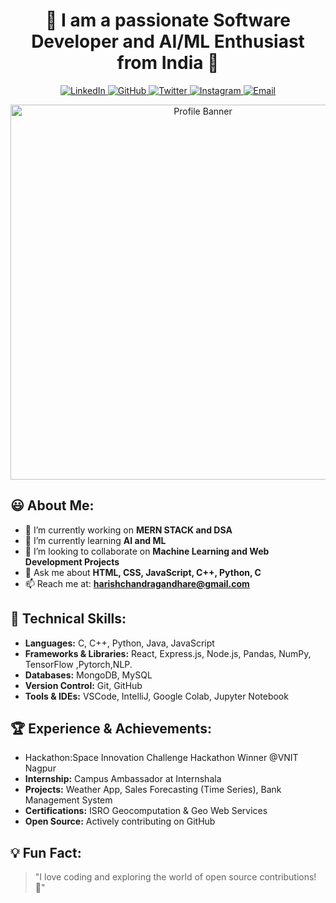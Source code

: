 <h1 align="center">🌟 I am a passionate Software Developer and AI/ML Enthusiast from India 🚀</h1>

<p align="center">
  <a href="https://www.linkedin.com/in/harishchandra-gandhare-336143289/">
    <img src="https://img.shields.io/badge/LinkedIn-%230077B5.svg?style=for-the-badge&logo=linkedin&logoColor=white" alt="LinkedIn">
  </a>
  <a href="https://github.com/Harishchandra-26">
    <img src="https://img.shields.io/badge/GitHub-%23333.svg?style=for-the-badge&logo=github&logoColor=white" alt="GitHub">
  </a>
  <a href="https://x.com/Harishchan123">
    <img src="https://img.shields.io/badge/Twitter-%231DA1F2.svg?style=for-the-badge&logo=twitter&logoColor=white" alt="Twitter">
  </a>
  <a href="https://www.instagram.com/hari_gandhare_26/">
    <img src="https://img.shields.io/badge/Instagram-%23E4405F.svg?style=for-the-badge&logo=instagram&logoColor=white" alt="Instagram">
  </a>
  <a href="mailto:harishchandragandhare@gmail.com">
    <img src="https://img.shields.io/badge/Email-D14836?style=for-the-badge&logo=gmail&logoColor=white" alt="Email">
  </a>
</p>



<div align="center">
  <img src="https://github.com/user-attachments/assets/82925a3d-dffe-4636-b7d7-2e1d74499cbb" alt="Profile Banner" width="600px">
</div>




## 😃 About Me:
- 🔭 I’m currently working on **MERN STACK and DSA**
- 🌱 I’m currently learning **AI and ML**
- 👯 I’m looking to collaborate on **Machine Learning and Web Development Projects**
- 💬 Ask me about **HTML, CSS, JavaScript, C++, Python, C**
- 📫 Reach me at: **harishchandragandhare@gmail.com**

## 🚀 Technical Skills:
- **Languages:** C, C++, Python, Java, JavaScript  
- **Frameworks & Libraries:** React, Express.js, Node.js, Pandas, NumPy, TensorFlow ,Pytorch,NLP. 
- **Databases:** MongoDB, MySQL  
- **Version Control:** Git, GitHub  
- **Tools & IDEs:** VSCode, IntelliJ, Google Colab, Jupyter Notebook  

## 🏆 Experience & Achievements:
- Hackathon:Space Innovation Challenge Hackathon Winner @VNIT Nagpur
- **Internship:** Campus Ambassador at Internshala  
- **Projects:** Weather App, Sales Forecasting (Time Series), Bank Management System  
- **Certifications:** ISRO Geocomputation & Geo Web Services  
- **Open Source:** Actively contributing on GitHub  

## 💡 Fun Fact:
> "I love coding and exploring the world of open source contributions! 🚀"


